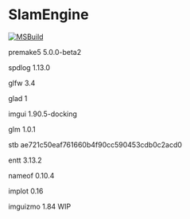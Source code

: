 # SlamEngine

[![MSBuild](https://github.com/Hinageshi01/SlamEngine/actions/workflows/msbuild.yml/badge.svg?branch=main)](https://github.com/Hinageshi01/SlamEngine/actions/workflows/msbuild.yml)

premake5 5.0.0-beta2

spdlog 1.13.0

glfw 3.4

glad 1

imgui 1.90.5-docking

glm 1.0.1

stb ae721c50eaf761660b4f90cc590453cdb0c2acd0

entt 3.13.2

nameof 0.10.4

implot 0.16

imguizmo 1.84 WIP
